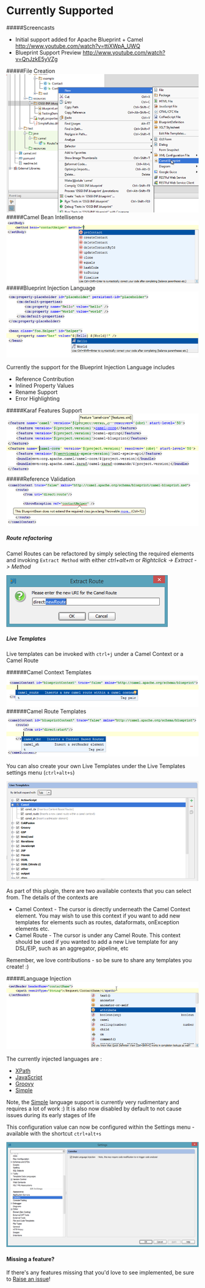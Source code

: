 Currently Supported
===================

#####Screencasts

- Initial support added for Apache Blueprint + Camel http://www.youtube.com/watch?v=ttiXWpA_UWQ
- Blueprint Support Preview http://www.youtube.com/watch?v=QnJzkE5yVZg

#####File Creation
![File Creation](/documentation/screenshots/CreateNew.png "File Creation")
#####Camel Bean Intellisense
![Intellisense](/documentation/screenshots/IntelliSense.png "Intellisense")
#####Blueprint Injection Language
![Blueprint Injection Language](/documentation/screenshots/BlueprintLanguageIntellisense.png "Blueprint Injection Language")

Currently the support for the Blueprint Injection Language includes

* Reference Contribution
* Inlined Property Values
* Rename Support
* Error Highlighting

#####Karaf Features Support
![Language Injection](/documentation/screenshots/KarafFeatures.png "Karaf Features Support")
#####Reference Validation
![Reference Validation](/documentation/screenshots/BeanReferenceValidation.png "Bean Reference Validation")

##### Route refactoring

Camel Routes can be refactored by simply selecting the required elements and invoking `Extract Method` with either *ctrl+alt+m* or *Rightclick -> Extract -> Method*

![Extract Route](/documentation/screenshots/ExtractRoute.png "Extract Route")

##### Live Templates

Live templates can be invoked with `ctrl+j` under a Camel Context or a Camel Route

######Camel Context Templates
![Live Templates Camel Context](/documentation/screenshots/LiveTemplatesCamelContext.png "Live Templates Camel Context")
######Camel Route Templates
![Live Templates Camel Route](/documentation/screenshots/LiveTemplatesCamelRoute.png "Live Templates Camel Route")

You can also create your own Live Templates under the  Live Templates settings menu (`ctrl+alt+s`)

![Live Templates Settings](/documentation/screenshots/LiveTemplatesSettings.png "Live Templates Settings")

As part of this plugin, there are two available contexts that you can select from. The details of the contexts are

- Camel Context - The cursor is directly underneath the Camel Context element.
  You may wish to use this context if you want to add new templates for elements such as routes, dataformats, onException elements etc.
- Camel Route - The cursor is under any Camel Route.
  This context should be used if you wanted to add a new Live template for any DSL/EIP, such as an aggregator, pipeline, etc

Remember, we love contributions - so be sure to share any templates you create! :)

#####Language Injection
![Language Injection](/documentation/screenshots/LanguageInjection.png "Language Injection")

The currently injected languages are :
     
* [XPath](http://camel.apache.org/xpath.html)
* [JavaScript](http://camel.apache.org/javascript.html)
* [Groovy](http://camel.apache.org/groovy.html)
* [Simple](http://camel.apache.org/simple.html)

Note, the [Simple](http://camel.apache.org/simple.html) language support is currently very rudimentary and requires a lot of work :)
It is also now disabled by default to not cause issues during its early stages of life

This configuration value can now be configured within the Settings menu - available with the shortcut `ctrl+alt+s`

![Configuration Window](/documentation/screenshots/ConfigurationWindow.png "Configuration Window")

#### Missing a feature?

If there's any features missing that you'd love to see implemented, be sure to [Raise an issue](../../issues)!